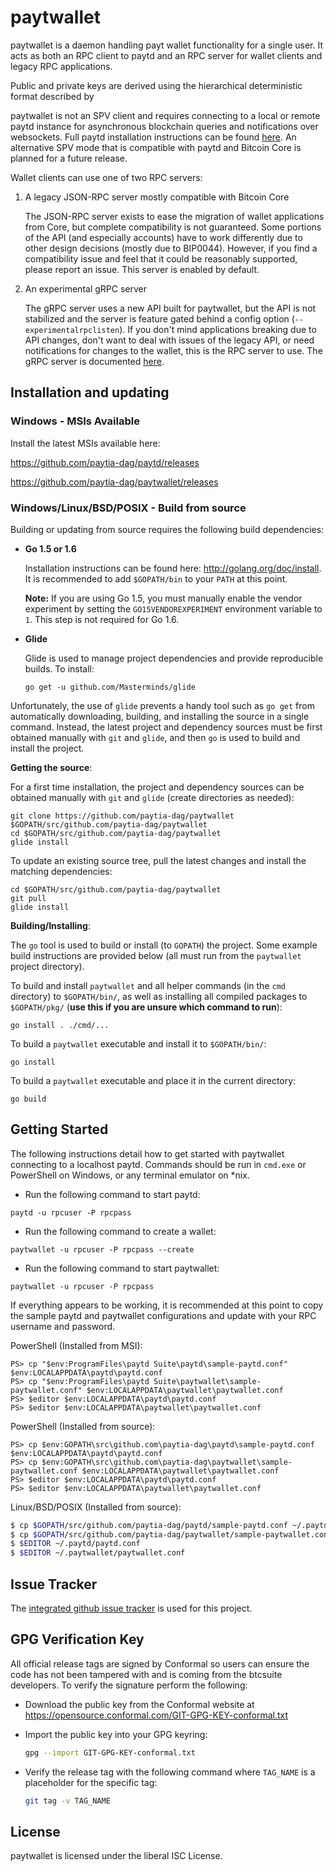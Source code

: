 paytwallet
=========

paytwallet is a daemon handling payt wallet functionality for a
single user.  It acts as both an RPC client to paytd and an RPC server
for wallet clients and legacy RPC applications.

Public and private keys are derived using the hierarchical
deterministic format described by




paytwallet is not an SPV client and requires connecting to a local or
remote paytd instance for asynchronous blockchain queries and
notifications over websockets.  Full paytd installation instructions
can be found [here](https://github.com/paytia-dag/paytd).  An alternative
SPV mode that is compatible with paytd and Bitcoin Core is planned for
a future release.

Wallet clients can use one of two RPC servers:

  1. A legacy JSON-RPC server mostly compatible with Bitcoin Core

     The JSON-RPC server exists to ease the migration of wallet applications
     from Core, but complete compatibility is not guaranteed.  Some portions of
     the API (and especially accounts) have to work differently due to other
     design decisions (mostly due to BIP0044).  However, if you find a
     compatibility issue and feel that it could be reasonably supported, please
     report an issue.  This server is enabled by default.

  2. An experimental gRPC server

     The gRPC server uses a new API built for paytwallet, but the API is not
     stabilized and the server is feature gated behind a config option
     (`--experimentalrpclisten`).  If you don't mind applications breaking due
     to API changes, don't want to deal with issues of the legacy API, or need
     notifications for changes to the wallet, this is the RPC server to use.
     The gRPC server is documented [here](./rpc/documentation/README.md).

## Installation and updating

### Windows - MSIs Available

Install the latest MSIs available here:

https://github.com/paytia-dag/paytd/releases

https://github.com/paytia-dag/paytwallet/releases

### Windows/Linux/BSD/POSIX - Build from source

Building or updating from source requires the following build dependencies:

- **Go 1.5 or 1.6**

  Installation instructions can be found here: http://golang.org/doc/install.
  It is recommended to add `$GOPATH/bin` to your `PATH` at this point.

  **Note:** If you are using Go 1.5, you must manually enable the vendor
    experiment by setting the `GO15VENDOREXPERIMENT` environment variable to
    `1`.  This step is not required for Go 1.6.

- **Glide**

  Glide is used to manage project dependencies and provide reproducible builds.
  To install:

  `go get -u github.com/Masterminds/glide`

Unfortunately, the use of `glide` prevents a handy tool such as `go get` from
automatically downloading, building, and installing the source in a single
command.  Instead, the latest project and dependency sources must be first
obtained manually with `git` and `glide`, and then `go` is used to build and
install the project.

**Getting the source**:

For a first time installation, the project and dependency sources can be
obtained manually with `git` and `glide` (create directories as needed):

```
git clone https://github.com/paytia-dag/paytwallet $GOPATH/src/github.com/paytia-dag/paytwallet
cd $GOPATH/src/github.com/paytia-dag/paytwallet
glide install
```

To update an existing source tree, pull the latest changes and install the
matching dependencies:

```
cd $GOPATH/src/github.com/paytia-dag/paytwallet
git pull
glide install
```

**Building/Installing**:

The `go` tool is used to build or install (to `GOPATH`) the project.  Some
example build instructions are provided below (all must run from the `paytwallet`
project directory).

To build and install `paytwallet` and all helper commands (in the `cmd`
directory) to `$GOPATH/bin/`, as well as installing all compiled packages to
`$GOPATH/pkg/` (**use this if you are unsure which command to run**):

```
go install . ./cmd/...
```

To build a `paytwallet` executable and install it to `$GOPATH/bin/`:

```
go install
```

To build a `paytwallet` executable and place it in the current directory:

```
go build
```

## Getting Started

The following instructions detail how to get started with paytwallet connecting
to a localhost paytd.  Commands should be run in `cmd.exe` or PowerShell on
Windows, or any terminal emulator on *nix.

- Run the following command to start paytd:

```
paytd -u rpcuser -P rpcpass
```

- Run the following command to create a wallet:

```
paytwallet -u rpcuser -P rpcpass --create
```

- Run the following command to start paytwallet:

```
paytwallet -u rpcuser -P rpcpass
```

If everything appears to be working, it is recommended at this point to
copy the sample paytd and paytwallet configurations and update with your
RPC username and password.

PowerShell (Installed from MSI):
```
PS> cp "$env:ProgramFiles\paytd Suite\paytd\sample-paytd.conf" $env:LOCALAPPDATA\paytd\paytd.conf
PS> cp "$env:ProgramFiles\paytd Suite\paytwallet\sample-paytwallet.conf" $env:LOCALAPPDATA\paytwallet\paytwallet.conf
PS> $editor $env:LOCALAPPDATA\paytd\paytd.conf
PS> $editor $env:LOCALAPPDATA\paytwallet\paytwallet.conf
```

PowerShell (Installed from source):
```
PS> cp $env:GOPATH\src\github.com\paytia-dag\paytd\sample-paytd.conf $env:LOCALAPPDATA\paytd\paytd.conf
PS> cp $env:GOPATH\src\github.com\paytia-dag\paytwallet\sample-paytwallet.conf $env:LOCALAPPDATA\paytwallet\paytwallet.conf
PS> $editor $env:LOCALAPPDATA\paytd\paytd.conf
PS> $editor $env:LOCALAPPDATA\paytwallet\paytwallet.conf
```

Linux/BSD/POSIX (Installed from source):
```bash
$ cp $GOPATH/src/github.com/paytia-dag/paytd/sample-paytd.conf ~/.paytd/paytd.conf
$ cp $GOPATH/src/github.com/paytia-dag/paytwallet/sample-paytwallet.conf ~/.paytwallet/paytwallet.conf
$ $EDITOR ~/.paytd/paytd.conf
$ $EDITOR ~/.paytwallet/paytwallet.conf
```

## Issue Tracker

The [integrated github issue tracker](https://github.com/paytia-dag/paytwallet/issues)
is used for this project.

## GPG Verification Key

All official release tags are signed by Conformal so users can ensure the code
has not been tampered with and is coming from the btcsuite developers.  To
verify the signature perform the following:

- Download the public key from the Conformal website at
  https://opensource.conformal.com/GIT-GPG-KEY-conformal.txt

- Import the public key into your GPG keyring:
  ```bash
  gpg --import GIT-GPG-KEY-conformal.txt
  ```

- Verify the release tag with the following command where `TAG_NAME` is a
  placeholder for the specific tag:
  ```bash
  git tag -v TAG_NAME
  ```

## License

paytwallet is licensed under the liberal ISC License.
